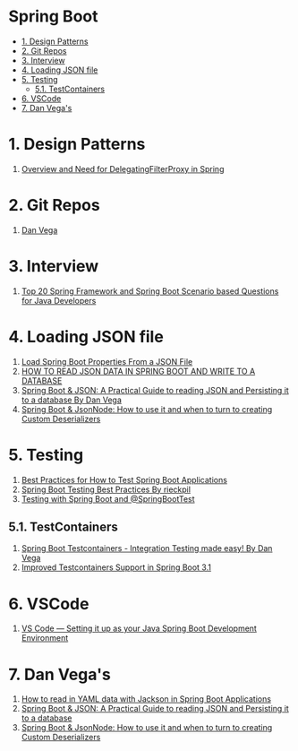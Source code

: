 <h1>Spring Boot</h1>
<!-- TOC -->

- [1. Design Patterns](#1-design-patterns)
- [2. Git Repos](#2-git-repos)
- [3. Interview](#3-interview)
- [4. Loading JSON file](#4-loading-json-file)
- [5. Testing](#5-testing)
  - [5.1. TestContainers](#51-testcontainers)
- [6. VSCode](#6-vscode)
- [7. Dan Vega's](#7-dan-vegas)

<!-- /TOC -->

# 1. Design Patterns

1. [Overview and Need for DelegatingFilterProxy in Spring](https://www.baeldung.com/spring-delegating-filter-proxy)

# 2. Git Repos

1. [Dan Vega](https://github.com/danvega?tab=repositories)

# 3. Interview

1. [Top 20 Spring Framework and Spring Boot Scenario based Questions for Java Developers](https://medium.com/javarevisited/top-20-spring-framework-and-spring-boot-scenario-based-questions-for-java-developers-d84c440864bf)

# 4. Loading JSON file

1. [Load Spring Boot Properties From a JSON File](https://www.baeldung.com/spring-boot-json-properties)
1. [HOW TO READ JSON DATA IN SPRING BOOT AND WRITE TO A DATABASE](https://www.danvega.dev/blog/2017/07/05/read-json-data-spring-boot-write-database/)
1. [Spring Boot & JSON: A Practical Guide to reading JSON and Persisting it to a database By Dan Vega ](https://www.youtube.com/watch?v=EumLbf8WjnY)
1. [Spring Boot & JsonNode: How to use it and when to turn to creating Custom Deserializers](https://www.youtube.com/watch?v=cw0TfpcUkao)

# 5. Testing

1. [Best Practices for How to Test Spring Boot Applications](https://tanzu.vmware.com/developer/guides/spring-boot-testing/)
1. [Spring Boot Testing Best Practices By rieckpil](https://rieckpil.de/spring-boot-testing-best-practices/)
1. [Testing with Spring Boot and @SpringBootTest](https://reflectoring.io/spring-boot-test/)

## 5.1. TestContainers

1. [Spring Boot Testcontainers - Integration Testing made easy! By Dan Vega](https://www.youtube.com/watch?v=erp-7MCK5BU)
1. [Improved Testcontainers Support in Spring Boot 3.1](https://spring.io/blog/2023/06/23/improved-testcontainers-support-in-spring-boot-3-1)

# 6. VSCode

1. [VS Code — Setting it up as your Java Spring Boot Development Environment](https://medium.com/dev-genius/vs-code-setting-it-up-as-your-java-spring-boot-development-environment-6464d86dc3f0)

# 7. Dan Vega's

1. [How to read in YAML data with Jackson in Spring Boot Applications](https://www.youtube.com/watch?v=zy8slvenGxc)
2. [Spring Boot & JSON: A Practical Guide to reading JSON and Persisting it to a database](https://www.youtube.com/watch?v=EumLbf8WjnY)
3. [Spring Boot & JsonNode: How to use it and when to turn to creating Custom Deserializers](https://www.youtube.com/watch?v=cw0TfpcUkao)